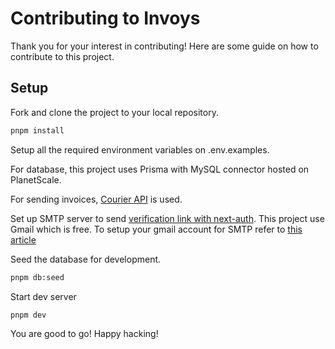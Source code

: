 # Contributing to Invoys
Thank you for your interest in contributing! Here are some guide on how to contribute to this project.

## Setup
Fork and clone the project to your local repository.

```sh
pnpm install
```
Setup all the required environment variables on .env.examples.

For database, this project uses Prisma with MySQL connector hosted on PlanetScale.  

For sending invoices, [Courier API](https://www.courier.com/docs/guides/getting-started/nodejs/) is used.  

Set up SMTP server to send [verification link with next-auth](https://next-auth.js.org/providers/email). This project use Gmail which is free. 
To setup your gmail account for SMTP refer to [this article](https://miracleio.me/snippets/use-gmail-with-nodemailer/)

Seed the database for development.
```sh
pnpm db:seed
```

Start dev server
```sh
pnpm dev
```

 You are good to go! Happy hacking!
